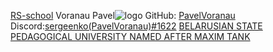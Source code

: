 [RS-school](https://app.rs.school/)
Voranau Pavel![logo](https://avatars.githubusercontent.com/u/110420940?s=400&u=db9b7db4a672675dacbf42a396441fb5b415102c&v=4)
GitHub: [PavelVoranau](https://github.com/PavelVoranau)
Discord:[sergeenko(PavelVoranau)#1622](https://discord.com/channels/@me)
[BELARUSIAN STATE PEDAGOGICAL UNIVERSITY NAMED AFTER MAXIM TANK](https://bspu.by/)